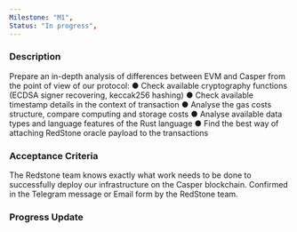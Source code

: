 ```yaml
---
Milestone: "M1",
Status: "In progress",
---
```

<!--lang:en--> 
### Description

Prepare an in-depth analysis of differences between EVM and Casper from the point of view of our protocol:
● Check available cryptography functions (ECDSA signer recovering, keccak256 hashing)
● Check available timestamp details in the context of transaction
● Analyse the gas costs structure, compare computing and storage costs
● Analyse available data types and language features of the Rust language
● Find the best way of attaching RedStone oracle payload to the transactions


### Acceptance Criteria

The Redstone team knows exactly what work needs to be done to successfully deploy our infrastructure on the Casper blockchain. Confirmed in the Telegram message or Email form by the RedStone team.

### Progress Update
